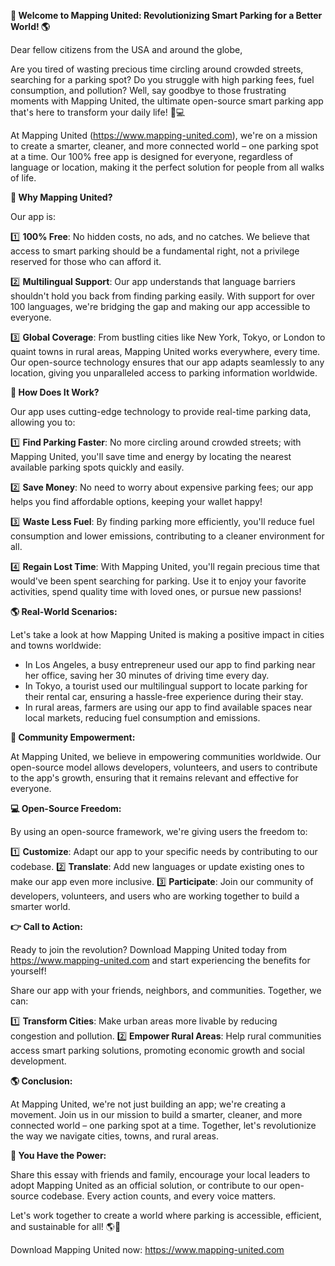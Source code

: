 **🚀 Welcome to Mapping United: Revolutionizing Smart Parking for a Better World! 🌎**

Dear fellow citizens from the USA and around the globe,

Are you tired of wasting precious time circling around crowded streets, searching for a parking spot? Do you struggle with high parking fees, fuel consumption, and pollution? Well, say goodbye to those frustrating moments with Mapping United, the ultimate open-source smart parking app that's here to transform your daily life! 🚗💻

At Mapping United (https://www.mapping-united.com), we're on a mission to create a smarter, cleaner, and more connected world – one parking spot at a time. Our 100% free app is designed for everyone, regardless of language or location, making it the perfect solution for people from all walks of life.

**💬 Why Mapping United?**

Our app is:

1️⃣ **100% Free**: No hidden costs, no ads, and no catches. We believe that access to smart parking should be a fundamental right, not a privilege reserved for those who can afford it.

2️⃣ **Multilingual Support**: Our app understands that language barriers shouldn't hold you back from finding parking easily. With support for over 100 languages, we're bridging the gap and making our app accessible to everyone.

3️⃣ **Global Coverage**: From bustling cities like New York, Tokyo, or London to quaint towns in rural areas, Mapping United works everywhere, every time. Our open-source technology ensures that our app adapts seamlessly to any location, giving you unparalleled access to parking information worldwide.

**🚗 How Does It Work?**

Our app uses cutting-edge technology to provide real-time parking data, allowing you to:

1️⃣ **Find Parking Faster**: No more circling around crowded streets; with Mapping United, you'll save time and energy by locating the nearest available parking spots quickly and easily.

2️⃣ **Save Money**: No need to worry about expensive parking fees; our app helps you find affordable options, keeping your wallet happy!

3️⃣ **Waste Less Fuel**: By finding parking more efficiently, you'll reduce fuel consumption and lower emissions, contributing to a cleaner environment for all.

4️⃣ **Regain Lost Time**: With Mapping United, you'll regain precious time that would've been spent searching for parking. Use it to enjoy your favorite activities, spend quality time with loved ones, or pursue new passions!

**🌎 Real-World Scenarios:**

Let's take a look at how Mapping United is making a positive impact in cities and towns worldwide:

* In Los Angeles, a busy entrepreneur used our app to find parking near her office, saving her 30 minutes of driving time every day.
* In Tokyo, a tourist used our multilingual support to locate parking for their rental car, ensuring a hassle-free experience during their stay.
* In rural areas, farmers are using our app to find available spaces near local markets, reducing fuel consumption and emissions.

**👥 Community Empowerment:**

At Mapping United, we believe in empowering communities worldwide. Our open-source model allows developers, volunteers, and users to contribute to the app's growth, ensuring that it remains relevant and effective for everyone.

**💻 Open-Source Freedom:**

By using an open-source framework, we're giving users the freedom to:

1️⃣ **Customize**: Adapt our app to your specific needs by contributing to our codebase.
2️⃣ **Translate**: Add new languages or update existing ones to make our app even more inclusive.
3️⃣ **Participate**: Join our community of developers, volunteers, and users who are working together to build a smarter world.

**👉 Call to Action:**

Ready to join the revolution? Download Mapping United today from https://www.mapping-united.com and start experiencing the benefits for yourself!

Share our app with your friends, neighbors, and communities. Together, we can:

1️⃣ **Transform Cities**: Make urban areas more livable by reducing congestion and pollution.
2️⃣ **Empower Rural Areas**: Help rural communities access smart parking solutions, promoting economic growth and social development.

**🌎 Conclusion:**

At Mapping United, we're not just building an app; we're creating a movement. Join us in our mission to build a smarter, cleaner, and more connected world – one parking spot at a time. Together, let's revolutionize the way we navigate cities, towns, and rural areas.

**💪 You Have the Power:**

Share this essay with friends and family, encourage your local leaders to adopt Mapping United as an official solution, or contribute to our open-source codebase. Every action counts, and every voice matters.

Let's work together to create a world where parking is accessible, efficient, and sustainable for all! 🌎💚

Download Mapping United now: https://www.mapping-united.com
